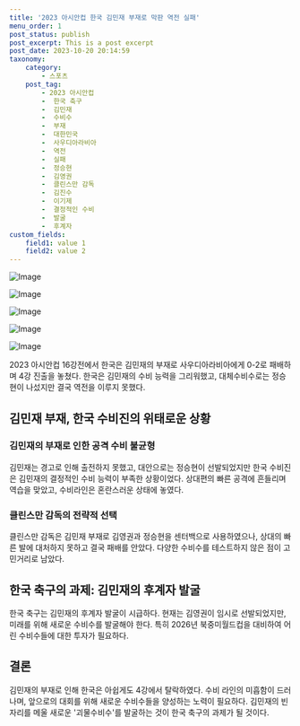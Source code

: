 ```yaml
---
title: '2023 아시안컵 한국 김민재 부재로 막판 역전 실패'
menu_order: 1
post_status: publish
post_excerpt: This is a post excerpt
post_date: 2023-10-20 20:14:59
taxonomy:
    category:
        - 스포츠
    post_tag:
        - 2023 아시안컵
        -  한국 축구
        -  김민재
        -  수비수
        -  부재
        -  대한민국
        -  사우디아라비아
        -  역전
        -  실패
        -  정승현
        -  김영권
        -  클린스만 감독
        -  김진수
        -  이기제
        -  결정적인 수비
        -  발굴
        -  후계자
custom_fields:
    field1: value 1
    field2: value 2
---
```


![Image](https://imgnews.pstatic.net/image/076/2024/02/07/2024020701000538300062533_20240207114804912.jpg?type=w647)

![Image](https://imgnews.pstatic.net/image/076/2024/02/07/2024020701000538300062534_20240207114804927.jpg?type=w647)

![Image](https://imgnews.pstatic.net/image/076/2024/02/07/2024020701000538300062535_20240207114804938.jpg?type=w647)

![Image](https://imgnews.pstatic.net/image/076/2024/02/07/2024020701000538300062531_20240207114804945.jpg?type=w647)

![Image](https://imgnews.pstatic.net/image/076/2024/02/07/2024020701000538300062532_20240207114804952.jpg?type=w647)


2023 아시안컵 16강전에서 한국은 김민재의 부재로 사우디아라비아에게 0-2로 패배하며 4강 진출을 놓쳤다. 한국은 김민재의 수비 능력을 그리워했고, 대체수비수로는 정승현이 나섰지만 결국 역전을 이루지 못했다.

## 김민재 부재, 한국 수비진의 위태로운 상황

### 김민재의 부재로 인한 공격 수비 불균형

김민재는 경고로 인해 출전하지 못했고, 대안으로는 정승현이 선발되었지만 한국 수비진은 김민재의 결정적인 수비 능력이 부족한 상황이었다. 상대편의 빠른 공격에 흔들리며 역습을 맞았고, 수비라인은 혼란스러운 상태에 놓였다.

### 클린스만 감독의 전략적 선택

클린스만 감독은 김민재 부재로 김영권과 정승현을 센터백으로 사용하였으나, 상대의 빠른 발에 대처하지 못하고 결국 패배를 안았다. 다양한 수비수를 테스트하지 않은 점이 고민거리로 남았다.

## 한국 축구의 과제: 김민재의 후계자 발굴

한국 축구는 김민재의 후계자 발굴이 시급하다. 현재는 김영권이 임시로 선발되었지만, 미래를 위해 새로운 수비수를 발굴해야 한다. 특히 2026년 북중미월드컵을 대비하여 어린 수비수들에 대한 투자가 필요하다.

## 결론

김민재의 부재로 인해 한국은 아쉽게도 4강에서 탈락하였다. 수비 라인의 미흡함이 드러나며, 앞으로의 대회를 위해 새로운 수비수들을 양성하는 노력이 필요하다. 김민재의 빈자리를 메울 새로운 '괴물수비수'를 발굴하는 것이 한국 축구의 과제가 될 것이다.
